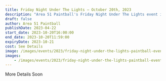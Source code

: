 ```yaml
---
title: Friday Night Under The Lights — October 20th, 2023
description: "Area 51 Paintball's Friday Night Under The Lights event is a night game played on its tireball field. Registration fees include day play on Saturday, as well as free camping for those wishing to stay the night. Get ready for an exciting weekend of paintball adventure!"
draft: false
author: Area 51 Paintball
publishDate: 2023-04-22
start_date: 2023-10-20T16:00:00
end_date: 2023-10-20T11:59:00
expiryDate: 2023-10-21
cost: See Details
image: /images/events/2023/friday-night-under-the-lights-paintball-event.png
images:
    - /images/events/2023/friday-night-under-the-lights-paintball-event.png
---
```


More Details Soon